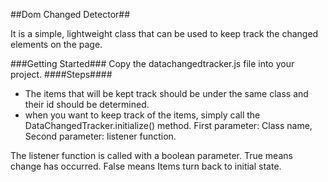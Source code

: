##Dom Changed Detector##

It is a simple, lightweight class that can be used to keep track the changed elements on the page. 

###Getting Started###
Copy the datachangedtracker.js file into your project. 
####Steps####
- The items that will be kept track should be under the same class and their id should be determined.
- when you want to keep track of the items, simply call the DataChangedTracker.initialize() method. First parameter: Class name, Second parameter: listener function.

The listener function is called with a boolean parameter. True means change has occurred. False means Items turn back to initial state.